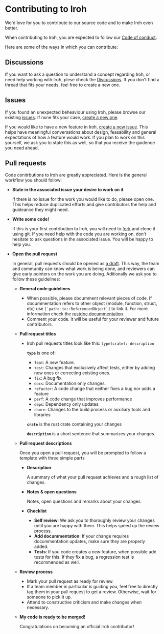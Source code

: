 # Contributing to Iroh

We'd love for you to contribute to our source code and to make Iroh even better.

When contributing to Iroh, you are expected to follow our [Code of conduct][coc].

Here are some of the ways in which you can contribute:

## Discussions

If you want to ask a question to understand a concept regarding Iroh, or need help working with Iroh, plese check the [Discussions][discussions]. If you don't find a thread that fits your needs, feel free to create a new one. 

## Issues

If you found an unexpected beheaviour using Iroh, please browse our existing [issues][issues]. If none fits your case, [create a new one][newissue].

If you would like to have a new feature in Iroh, [create a new issue][newissue]. This helps have meaningful conversations about design, feasability and general expectations of how a feature would work. If you plan to work on this yourself, we ask you to state this as well, so that you receive the guidence you need ahead.

## Pull requests

Code conitrbutions to Iroh are greatly appreciated. Here is the general workflow you should follow:

- **State in the associated issue your desire to work on it**

  If there is no issue for the work you would like to do, please open one. This helps reduce duplicated efforts and give contributors the help and guideance they might need.

- **Write some code!**

  If this is your first contribution to Iroh, you will need to [fork][forkiroh] and clone it using git. If you need help with the code you are working on, don't hesitate to ask questions in the associated issue. You will be happy to help you.

- **Open the pull request**

  In general, pull requests should be opened as [a draft][draftprs]. This way, the team and community can know what work is being done, and reviewers can give early pointers on the work you are doing. Aditionally we ask you to follow these guidelines:

  - **General code guidelines**

    - When possible, please documment relevant pieces of code. If docummentation refers to other object (module, function, struct, etc) use ``[`path::to::ReferencedObject`]`` to link it. For more information check the [rustdoc docummentation][rustdoc]
    - Comment your code. It will be useful for your reviewer and future contributors.

  - **Pull request titles**

    - Iroh pull requests titles look like this: `type(crate): description`

      **`type`** is one of:
      - `feat`: A new feature.
      - `test`: Changes that exclusively affect tests, either by adding new ones or correcting existing ones.
      - `fix`: A bug fix.
      - `docs`: Documentation only changes.
      - `refactor`: A code change that neither fixes a bug nor adds a feature
      - `perf`: A code change that improves performance
      - `deps`: Dependency only updates
      - `chore`: Changes to the build process or auxiliary tools and libraries
  
      **`crate`** is the rust crate containing your changes

      **`description`** is a short sentence that summarizes your changes.

  - **Pull request descriptions**

    Once you open a pull request, you will be prompted to follow a template with three simple parts

    - **Description**

      A summary of what your pull request achieves and a rough list of changes.

    - **Notes & open questions**

      Notes, open questions and remarks about your changes.

    - **Checklist**

      - **Self review**: We ask you to thoroughly review your changes until you are happy with them. This helps speed up the review process.
      - **Add docummentation**: If your change requires docummentation updates, make sure they are properly added.
      - **Tests**: If you code creates a new feature, when possible add tests for this. If they fix a bug, a regression test is recommended as well.

  - **Review process**

    - Mark your pull request as ready for review.
    - If a team member in particular is guiding you, feel free to directly tag them in your pull request to get a review. Otherwise, wait for someone to pick it up.
    - Attend to constructive criticism and make changes when necessary.

  - **My code is ready to be merged!**

    Congratulations on becoming an official Iroh contributor!

[coc]: https://github.com/n0-computer/iroh/blob/main/code_of_conduct.md
[discussions]: https://github.com/n0-computer/iroh/discussions
[issues]: https://github.com/n0-computer/iroh/issues?q=is%3Aissue+is%3Aopen+sort%3Aupdated-desc
[newissue]: https://github.com/n0-computer/iroh/issues/new
[forkiroh]: https://github.com/n0-computer/iroh/fork
[draftprs]: https://docs.github.com/en/pull-requests/collaborating-with-pull-requests/proposing-changes-to-your-work-with-pull-requests/about-pull-requests#draft-pull-requests
[rustdoc]: https://doc.rust-lang.org/rustdoc/how-to-write-documentation.html
